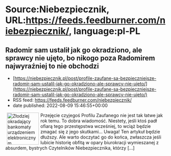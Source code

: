 # Source:Niebezpiecznik, URL:https://feeds.feedburner.com/niebezpiecznik/, language:pl-PL

## Radomir sam ustalił jak go okradziono, ale sprawcy nie ujęto, bo nikogo poza Radomirem najwyraźniej to nie obchodzi
 - [https://niebezpiecznik.pl/post/profile-zaufane-sa-bezpieczniejsze-radomir-sam-ustalil-jak-go-okradziono-ale-sprawcy-nie-ujeto/](https://niebezpiecznik.pl/post/profile-zaufane-sa-bezpieczniejsze-radomir-sam-ustalil-jak-go-okradziono-ale-sprawcy-nie-ujeto/)
 - RSS feed: https://feeds.feedburner.com/niebezpiecznik/
 - date published: 2022-08-09 15:46:55+00:00

<a href="https://niebezpiecznik.pl/post/profile-zaufane-sa-bezpieczniejsze-radomir-sam-ustalil-jak-go-okradziono-ale-sprawcy-nie-ujeto/"><img align="left" alt="Złodziej okradający bankomaty urządzeniem elektronicznym" class="alignleft tfe wp-post-image" height="100" hspace="5" src="https://niebezpiecznik.pl/wp-content/uploads/2015/12/image20151125_025-150x150.jpg" width="100" /></a>Przejęcie czyjegoś Profilu Zaufanego nie jest tak łatwe jak rok temu. To dobra wiadomość. Niestety, jeśli ktoś padł ofiarą tego przestępstwa wcześniej, to wciąż będzie zmagać się z jego skutkami&#8230; Uwaga! Ten artykuł będzie dłuższy. Ale warto doczytać go do końca, zwłaszcza jeśli lubicie historię obfitą w opary biurokracji wymieszanej z absurdem, bystrych Czytelników Niebezpiecznika, którzy [&#8230;]

